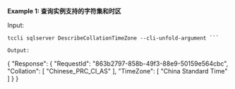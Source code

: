 **Example 1: 查询实例支持的字符集和时区**



Input: 

```
tccli sqlserver DescribeCollationTimeZone --cli-unfold-argument ```

Output: 
```
{
    "Response": {
        "RequestId": "863b2797-858b-49f3-88e9-50159e564cbc",
        "Collation": [
            "Chinese_PRC_CI_AS"
        ],
        "TimeZone": [
            "China Standard Time"
        ]
    }
}
```

